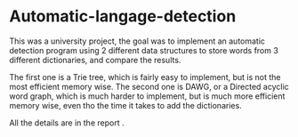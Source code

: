 # Automatic-langage-detection

This was a university project, the goal was to implement an automatic detection program using 2 different data structures to store words from 3 different dictionaries, and compare the results.

The first one is a Trie tree, which is fairly easy to implement, but is not the most efficient memory wise.
The second one is DAWG, or a Directed acyclic word graph, which is much harder to implement, but is much more efficient memory wise, even tho the time it takes to add the dictionaries.

All the details are in the report .
